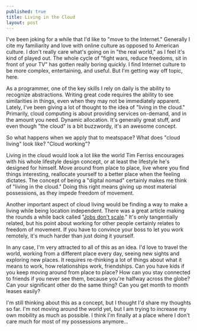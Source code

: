 ```yaml
---
published: true
title: Living in the Cloud
layout: post
---
```


I've been joking for a while that I'd like to "move to the Internet."
Generally I cite my familiarity and love with online culture as opposed to
American culture. I don't really care what's going on in "the real world," as
I feel it's kind of played out. The whole cycle of "fight wars, reduce
freedoms, sit in front of your TV" has gotten really boring quickly. I find
Internet culture to be more complex, entertaining, and useful. But I'm getting
way off topic, here.

As a programmer, one of the key skills I rely on daily is the ability to
recognize abstractions. Writing great code requires the ability to see
similarities in things, even when they may not be immediately apparent.
Lately, I've been giving a lot of thought to the idea of "living in the
cloud." Primarily, cloud computing is about providing services on-demand, and
in the amount you need. Dynamic allocation. It's generally great stuff, and
even though "the cloud" is a bit buzzwordy, it's an awesome concept.

So what happens when we apply that to meatspace? What does "cloud living" look
like? "Cloud working"?

Living in the cloud would look a lot like the world Tim Ferriss encourages
with his whole lifestyle design concept, or at least the lifestyle he's
designed for himself. Move around from place to place, live where you find
things interesting, reallocate yourself to a better place when the feeling
dictates. The concept of being a "digital nomad" certainly makes me think of
"living in the cloud." Doing this right means giving up most material
possessions, as they impede freedom of movement.

Another important aspect of cloud living would be finding a way to make a
living while being location independent. There was a great article making the
rounds a while back called "[Jobs don't scale][1]." It's only tangentially
related, but his point about working for other people certainly relates to
freedom of movement. If you have to convince your boss to let you work
remotely, it's much harder than just doing it yourself.

In any case, I'm very attracted to all of this as an idea. I'd love to travel
the world, working from a different place every day, seeing new sights and
exploring new places. It requires re-thinking a lot of things about what it
means to work, how relationships work, friendships. Can you have kids if you
keep moving around from place to place? How can you stay connected to friends
if you never see them, because you're halfway across the globe? Can your
significant other do the same thing? Can you get month to month leases easily?

I'm still thinking about this as a concept, but I thought I'd share my
thoughts so far. I'm not moving around the world yet, but I am trying to
increase my own mobility as much as possible. I think I'm finally at a place
where I don't care much for most of my possessions anymore... 

   [1]: http://romansnitko.posterous.com/jobs-dont-scale

